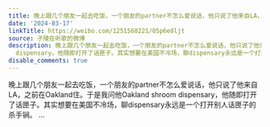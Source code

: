 ```yaml
---
title: 晚上跟几个朋友一起去吃饭，一个朋友的partner不怎么爱说话，他只说了他来自LA，之前在Oakland住。于是我问他Oakland shroom dispensary，他随即打开了话匣子。...
date: '2024-03-17'
linkTitle: https://weibo.com/1251560221/O5p6e8ljt
source: 子陵在听歌的微博
description: 晚上跟几个朋友一起去吃饭，一个朋友的partner不怎么爱说话，他只说了他来自LA，之前在Oakland住。于是我问他Oakland shroom
  dispensary，他随即打开了话匣子。其实想要在美国不冷场，聊dispensary永远是一个打开别人话匣子的杀手锏。  ...
disable_comments: true
---
```

晚上跟几个朋友一起去吃饭，一个朋友的partner不怎么爱说话，他只说了他来自LA，之前在Oakland住。于是我问他Oakland shroom dispensary，他随即打开了话匣子。其实想要在美国不冷场，聊dispensary永远是一个打开别人话匣子的杀手锏。  ...